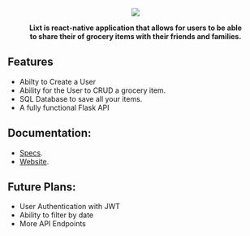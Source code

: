 

<p align="center">
  <img  src="https://user-images.githubusercontent.com/22153509/113756574-8fd66d00-96df-11eb-9d8b-66b3feffafc3.png">
</p>


<p align="center"><strong>Lixt is react-native application that allows for users to be able <br>to share their of grocery items with their friends and families.</strong></p>



## Features
- Abilty to Create a User 
- Ability for the User to CRUD a grocery item.
- SQL Database to save all your items.
- A fully functional Flask API
 
## Documentation:

- [Specs](https://github.com/ChristopherLandaverde/Lixt/blob/main/specs.md).
- [Website](https://admiring-perlman-b68079.netlify.app).

## Future Plans:
- User Authentication with JWT
- Ability to filter by date
- More API Endpoints


